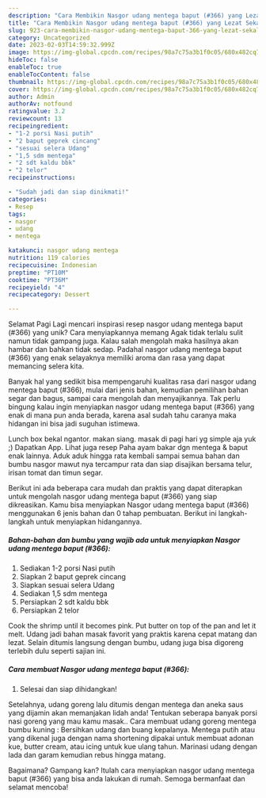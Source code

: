 ```yaml
---
description: "Cara Membikin Nasgor udang mentega baput (#366) yang Lezat Sekali, Sempurna"
title: "Cara Membikin Nasgor udang mentega baput (#366) yang Lezat Sekali, Sempurna"
slug: 923-cara-membikin-nasgor-udang-mentega-baput-366-yang-lezat-sekali-sempurna
category: Uncategorized
date: 2023-02-03T14:59:32.999Z
image: https://img-global.cpcdn.com/recipes/98a7c75a3b1f0c05/680x482cq70/nasgor-udang-mentega-baput-366-foto-resep-utama.jpg
hideToc: false
enableToc: true
enableTocContent: false
thumbnail: https://img-global.cpcdn.com/recipes/98a7c75a3b1f0c05/680x482cq70/nasgor-udang-mentega-baput-366-foto-resep-utama.jpg
cover: https://img-global.cpcdn.com/recipes/98a7c75a3b1f0c05/680x482cq70/nasgor-udang-mentega-baput-366-foto-resep-utama.jpg
author: Admin
authorAv: notfound
ratingvalue: 3.2
reviewcount: 13
recipeingredient:
- "1-2 porsi Nasi putih"
- "2 baput geprek cincang"
- "sesuai selera Udang"
- "1,5 sdm mentega"
- "2 sdt kaldu bbk"
- "2 telor"
recipeinstructions:

- "Sudah jadi dan siap dinikmati!"
categories:
- Resep
tags:
- nasgor
- udang
- mentega

katakunci: nasgor udang mentega 
nutrition: 119 calories
recipecuisine: Indonesian
preptime: "PT10M"
cooktime: "PT36M"
recipeyield: "4"
recipecategory: Dessert

---
```



Selamat Pagi Lagi mencari inspirasi resep nasgor udang mentega baput (#366) yang unik? Cara menyiapkannya memang Agak tidak terlalu sulit namun tidak gampang juga. Kalau salah mengolah maka hasilnya akan hambar dan bahkan tidak sedap. Padahal nasgor udang mentega baput (#366) yang enak selayaknya memiliki aroma dan rasa yang dapat memancing selera kita.


Banyak hal yang sedikit bisa mempengaruhi kualitas rasa dari nasgor udang mentega baput (#366), mulai dari jenis bahan, kemudian pemilihan bahan segar dan bagus, sampai cara mengolah dan menyajikannya. Tak perlu bingung kalau ingin menyiapkan nasgor udang mentega baput (#366) yang enak di mana pun anda berada, karena asal sudah tahu caranya maka hidangan ini bisa jadi suguhan istimewa.

Lunch box bekal ngantor. makan siang. masak di pagi hari yg simple aja yuk ;) Dapatkan App. Lihat juga resep Paha ayam bakar dgn mentega &amp; baput enak lainnya. Aduk aduk hingga rata kembali sampai semua bahan dan bumbu nasgor mawut nya tercampur rata dan siap disajikan bersama telur, irisan tomat dan timun segar.


Berikut ini ada beberapa cara mudah dan praktis yang dapat diterapkan untuk mengolah nasgor udang mentega baput (#366) yang siap dikreasikan. Kamu bisa menyiapkan Nasgor udang mentega baput (#366) menggunakan 6 jenis bahan dan 0 tahap pembuatan. Berikut ini langkah-langkah untuk menyiapkan hidangannya.

<!--inarticleads1-->

##### Bahan-bahan dan bumbu yang wajib ada untuk menyiapkan Nasgor udang mentega baput (#366):

1. Sediakan 1-2 porsi Nasi putih
1. Siapkan 2 baput geprek cincang
1. Siapkan sesuai selera Udang
1. Sediakan 1,5 sdm mentega
1. Persiapkan 2 sdt kaldu bbk
1. Persiapkan 2 telor


Cook the shrimp until it becomes pink. Put butter on top of the pan and let it melt. Udang jadi bahan masak favorit yang praktis karena cepat matang dan lezat. Selain ditumis langsung dengan bumbu, udang juga bisa digoreng terlebih dulu seperti sajian ini. 

<!--inarticleads2-->

##### Cara membuat Nasgor udang mentega baput (#366):


1. Selesai dan siap dihidangkan!

Setelahnya, udang goreng lalu ditumis dengan mentega dan aneka saus yang dijamin akan memanjakan lidah anda! Tentukan seberapa banyak porsi nasi goreng yang mau kamu masak.. Cara membuat udang goreng mentega bumbu kuning : Bersihkan udang dan buang kepalanya. Mentega putih atau yang dikenal juga dengan nama shortening dipakai untuk membuat adonan kue, butter cream, atau icing untuk kue ulang tahun. Marinasi udang dengan lada dan garam kemudian rebus hingga matang. 

Bagaimana? Gampang kan? Itulah cara menyiapkan nasgor udang mentega baput (#366) yang bisa anda lakukan di rumah. Semoga bermanfaat dan selamat mencoba!
